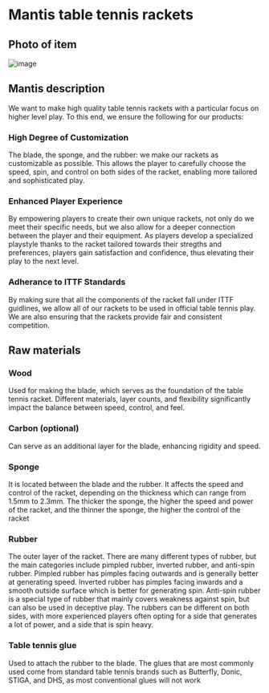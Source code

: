 # Mantis table tennis rackets

## Photo of item
![image](https://github.com/AntGra25/unit3-CS24/assets/142757981/d40e8fef-db41-41e6-bb1b-6172fee688a6)

## Mantis description
We want to make high quality table tennis rackets with a particular focus on higher level play. To this end, we ensure the following for our products:

### High Degree of Customization
The blade, the sponge, and the rubber: we make our rackets as customizable as possible. This allows the player to carefully choose the speed, spin, and control on both sides of the racket, enabling more tailored and sophisticated play.

### Enhanced Player Experience
By empowering players to create their own unique rackets, not only do we meet their specific needs, but we also allow for a deeper connection between the player and their equipment. As players develop a specialized playstyle thanks to the racket tailored towards their stregths and preferences, players gain satisfaction and confidence, thus elevating their play to the next level.

### Adherance to ITTF Standards
By making sure that all the components of the racket fall under ITTF guidlines, we allow all of our rackets to be used in official table tennis play. We are also ensuring that the rackets provide fair and consistent competition.


## Raw materials
### Wood
Used for making the blade, which serves as the foundation of the table tennis racket. Different materials, layer counts, and flexibility significantly impact the balance between speed, control, and feel.

### Carbon (optional)
Can serve as an additional layer for the blade, enhancing rigidity and speed.

### Sponge
It is located between the blade and the rubber. It affects the speed and control of the racket, depending on the thickness which can range from 1.5mm to 2.3mm. The thicker the sponge, the higher the speed and power of the racket, and the thinner the sponge, the higher the control of the racket

### Rubber
The outer layer of the racket. There are many different types of rubber, but the main categories include pimpled rubber, inverted rubber, and anti-spin rubber. Pimpled rubber has pimples facing outwards and is generally better at generating speed. Inverted rubber has pimples facing inwards and a smooth outside surface which is better for generating spin. Anti-spin rubber is a special type of rubber that mainly covers weakness against spin, but can also be used in deceptive play. The rubbers can be different on both sides, with more experienced players often opting for a side that generates a lot of power, and a side that is spin heavy.

### Table tennis glue
Used to attach the rubber to the blade. The glues that are most commonly used come from standard table tennis brands such as Butterfly, Donic, STIGA, and DHS, as most conventional glues will not work
